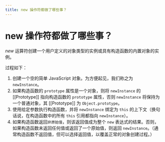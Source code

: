 ```yaml
---
title: new 操作符都做了哪些事？
---
```


# new 操作符都做了哪些事？

*new* 运算符创建一个用户定义的对象类型的实例或具有构造函数的内置对象的实例。

过程如下：
1. 创建一个空的简单 JavaScript 对象。为方便起见，我们称之为 `newInstance`。
2. 如果构造函数的 `prototype` 属性是一个对象，则将 `newInstance` 的 [[Prototype]] 指向构造函数的 `prototype` 属性，否则 `newInstance` 将保持为一个普通对象，其 [[Prototype]] 为 `Object.prototype`。
3. 使用给定参数执行构造函数，并将 `newInstance` 绑定为 `this` 的上下文（换句话说，在构造函数中的所有 `this` 引用都指向 `newInstance`）。
4. 如果构造函数返回`非原始值`，则该返回值成为整个 `new` 表达式的结果。否则，如果构造函数未返回任何值或返回了一个原始值，则返回 `newInstance`。（通常构造函数不返回值，但可以选择返回值，以覆盖正常的对象创建过程。）
